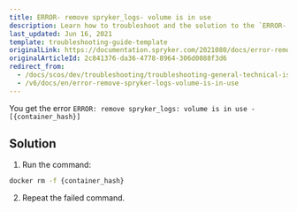 ```yaml
---
title: ERROR- remove spryker_logs- volume is in use
description: Learn how to troubleshoot and the solution to the `ERROR- remove spryker_logs- volume is in use` error within your Spryker projects.
last_updated: Jun 16, 2021
template: troubleshooting-guide-template
originalLink: https://documentation.spryker.com/2021080/docs/error-remove-spryker-logs-volume-is-in-use
originalArticleId: 2c841376-da36-4778-8964-306d0088f3d6
redirect_from:
  - /docs/scos/dev/troubleshooting/troubleshooting-general-technical-issues/error-remove-spryker-logs-volume-is-in-use.html
  - /v6/docs/en/error-remove-spryker-logs-volume-is-in-use
---
```


You get the error `ERROR: remove spryker_logs: volume is in use - [{container_hash}]`

## Solution

1. Run the command:

```bash
docker rm -f {container_hash}
```

2. Repeat the failed command.
